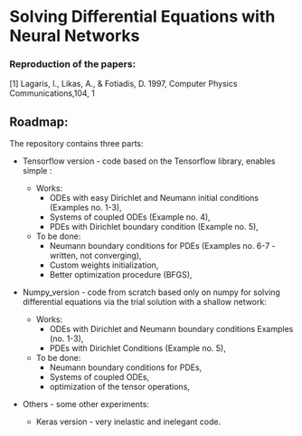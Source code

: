 # Solving Differential Equations with Neural Networks

### **Reproduction of the papers:** 

[1] Lagaris, I., Likas, A., & Fotiadis, D. 1997, Computer Physics Communications,104, 1

## **Roadmap**: 
The repository contains three parts:
* Tensorflow version - code based on the Tensorflow library, enables simple :
    * Works:
        * ODEs with easy Dirichlet and Neumann initial conditions (Examples no. 1-3),
        * Systems of coupled ODEs (Example no. 4),
        * PDEs with Dirichlet boundary condition (Example no. 5),
    * To be done:
        * Neumann boundary conditions for PDEs (Examples no. 6-7 - written, not converging),
        * Custom weights initialization,
        * Better optimization procedure (BFGS),
        
* Numpy_version - code from scratch based only on numpy for solving differential equations via the trial solution with a shallow network:
    * Works:
        * ODEs with Dirichlet and Neumann boundary conditions Examples (no. 1-3),
        * PDEs with Dirichlet Conditions (Example no. 5),
    * To be done:
        * Neumann boundary conditions for PDEs,
        * Systems of coupled ODEs,
        * optimization of the tensor operations,

* Others - some other experiments:
    * Keras version - very inelastic and inelegant code.
